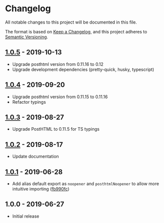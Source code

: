 # Changelog

All notable changes to this project will be documented in this file.

The format is based on [Keep a Changelog](https://keepachangelog.com/en/1.0.0/),
and this project adheres to [Semantic Versioning](https://semver.org/spec/v2.0.0.html).

## [1.0.5](https://github.com/metonym/posthtml-noopener/releases/tag/1.0.5) - 2019-10-13

- Upgrade posthtml version from 0.11.16 to 0.12
- Upgrade development dependencies (pretty-quick, husky, typescript)

## [1.0.4](https://github.com/metonym/posthtml-noopener/releases/tag/1.0.4) - 2019-09-20

- Upgrade posthtml version from 0.11.15 to 0.11.16
- Refactor typings

## [1.0.3](https://github.com/metonym/posthtml-noopener/releases/tag/1.0.3) - 2019-08-27

- Upgrade PostHTML to 0.11.5 for TS typings

## [1.0.2](https://github.com/metonym/posthtml-noopener/releases/tag/1.0.2) - 2019-08-17

- Update documentation

## [1.0.1](https://github.com/metonym/posthtml-noopener/releases/tag/1.0.1) - 2019-06-28

- Add alias default export as `noopener` and `posthtmlNoopener` to allow more intuitive importing
  ([fb990fc](https://github.com/metonym/posthtml-noopener/commit/fb990fcb939cc8622b41ad14aa62c6c9e941fe35))

## 1.0.0 - 2019-06-27

- Initial release
